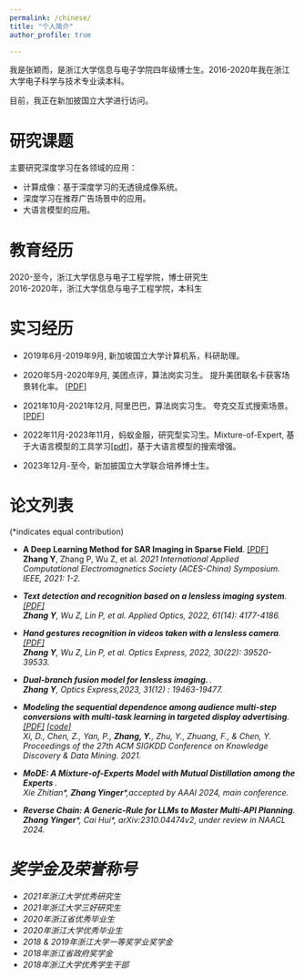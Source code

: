 ```yaml
---
permalink: /chinese/
title: "个人简介"
author_profile: true

---
```


我是张颖而，是浙江大学信息与电子学院四年级博士生。2016-2020年我在浙江大学电子科学与技术专业读本科。

目前，我正在新加披国立大学进行访问。

研究课题
======
主要研究深度学习在各领域的应用：
* 计算成像：基于深度学习的无透镜成像系统。
* 深度学习在推荐广告场景中的应用。
* 大语言模型的应用。

教育经历
======
2020-至今，浙江大学信息与电子工程学院，博士研究生<br>
2016-2020年，浙江大学信息与电子工程学院，本科生

实习经历
======
* 2019年6月-2019年9月, 新加坡国立大学计算机系，科研助理。
* 2020年5月-2020年9月, 美团点评，算法岗实习生。 提升美团联名卡获客场景转化率。 [[PDF]](https://zhangyingerjelly.github.io/files/intern_meituan/intern_meituan.pdf)
* 2021年10月-2021年12月, 阿里巴巴，算法岗实习生。 夸克交互式搜索场景。 [[PDF]](https://zhangyingerjelly.github.io/files/intern_alibaba/intern_ali.pdf)
* 2022年11月-2023年11月，蚂蚁金服，研究型实习生。Mixture-of-Expert, 基于大语言模型的工具学习[[pdf]](https://zhangyingerjelly.github.io/files/introduce_Reverse_chain.pdf)，基于大语言模型的搜索增强。 
 
* 2023年12月-至今，新加披国立大学联合培养博士生。

论文列表
======
(\*indicates equal contribution)
* <b>A Deep Learning Method for SAR Imaging in Sparse Field</b>. [[PDF]](https://ieeexplore.ieee.org/abstract/document/9581539) <br>
<b>Zhang Y</b>, Zhang P, Wu Z, et al. <i>2021 International Applied Computational Electromagnetics Society (ACES-China) Symposium. IEEE, 2021: 1-2<i>.

* <b>Text detection and recognition based on a lensless imaging system</b>. [[PDF]](https://opg.optica.org/ao/abstract.cfm?uri=ao-61-14-4177) <br>
<b>Zhang Y</b>, Wu Z, Lin P, et al. <i>Applied Optics, 2022, 61(14): 4177-4186.<i>

* <b>Hand gestures recognition in videos taken with a lensless camera</b>. [[PDF]](https://opg.optica.org/oe/fulltext.cfm?uri=oe-30-22-39520&id=509832) <br>
<b>Zhang Y</b>, Wu Z, Lin P, et al. <i>Optics Express, 2022, 30(22): 39520-39533.<i>

* <b> Dual-branch fusion model for lensless imaging. </b>. <br> <b>Zhang Y</b>, <i>Optics Express,2023, 31(12) : 19463-19477.<i>
  
* <b>Modeling the sequential dependence among audience multi-step conversions with multi-task learning in targeted display advertising</b>. [[PDF]](https://arxiv.org/abs/2105.08489) [[code]](https://github.com/xidongbo/AITM) <br>
Xi, D., Chen, Z., Yan, P., <b>Zhang, Y.</b>, Zhu, Y., Zhuang, F., & Chen, Y. <i>Proceedings of the 27th ACM SIGKDD Conference on Knowledge Discovery & Data Mining. 2021.<i>

* <b>MoDE: A Mixture-of-Experts Model with Mutual Distillation among the Experts </b>. <br>
Xie Zhitian\*, <b>Zhang Yinger</b>\*,accepted by AAAI 2024, main conference.

* <b>Reverse Chain: A Generic-Rule for LLMs to Master Multi-API Planning</b>. <br>
<b>Zhang Yinger</b>\*, Cai Hui\*,  arXiv:2310.04474v2, under review in NAACL 2024.


奖学金及荣誉称号
======
* 2021年浙江大学优秀研究生
* 2021年浙江大学三好研究生
* 2020年浙江省优秀毕业生
* 2020年浙江大学优秀毕业生
* 2018 & 2019年浙江大学一等奖学业奖学金
* 2018年浙江省政府奖学金
* 2018年浙江大学优秀学生干部


